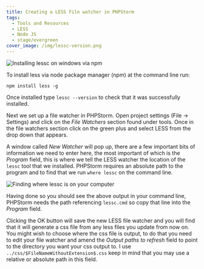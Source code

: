 ```yaml
---
title: Creating a LESS File watcher in PHPStorm
tags:
  - Tools and Resources
  - LESS
  - Node JS
  - stage/evergreen
cover_image: /img/lessc-version.png
---
```


![Installing lessc on windows via npm](/img/lessc-version.png)

To install less via node package manager (npm) at the command line run:

```
npm install less -g
```

Once installed type `lessc --version` to check that it was successfully installed.

Next we set up a file watcher in PHPStorm. Open project settings (File -> Settings) and click on the *File Watchers* section found under tools. Once in the file watchers section click on the green plus and select LESS from the drop down that appears.

A window called *New Watcher* will pop up, there are a few important bits of information we need to enter here, the most important of which is the *Program* field, this is where we tell the LESS watcher the location of the `lessc` tool that we installed. PHPStorm requires an absolute path to the program and to find that we run `where lessc` on the command line.

![Finding where lessc is on your computer](/img/lessc-where.png)

Having done so you should see the above output in your command line, PHPStorm needs the path referencing `lessc.cmd` so copy that line into the *Program* field.

Clicking the OK button will save the new LESS file watcher and you will find that it will generate a css file from any less files you update from now on. You might wish to choose where the css file is output, to do that you need to edit your file watcher and amend the *Output paths to refresh* field to point to the directory you want your css output to. I use `../css/$FileNameWithoutExtension$.css` keep in mind that you may use a relative or absolute path in this field.
